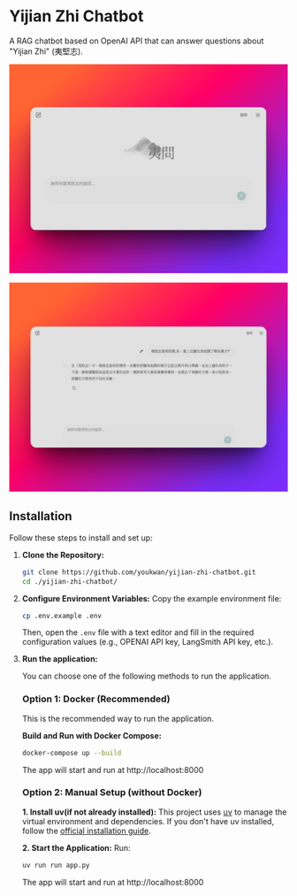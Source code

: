 # Yijian Zhi Chatbot
A RAG chatbot based on OpenAI API that can answer questions about "Yijian Zhi" (夷堅志).

![App Banner 1](./public/demo_1.png)

![App Banner 2](./public/demo_2.png)

## Installation

Follow these steps to install and set up:

1.  **Clone the Repository:**
    ```bash
    git clone https://github.com/youkwan/yijian-zhi-chatbot.git
    cd ./yijian-zhi-chatbot/
    ```

2.  **Configure Environment Variables:**
    Copy the example environment file:
    ```bash
    cp .env.example .env
    ```
    Then, open the `.env` file with a text editor and fill in the required configuration values (e.g., OPENAI API key, LangSmith API key, etc.).

3.  **Run the application:**

    You can choose one of the following methods to run the application.

    ### Option 1: Docker (Recommended)
    
    This is the recommended way to run the application.

    **Build and Run with Docker Compose:**
    ```bash
    docker-compose up --build
    ```
    The app will start and run at http://localhost:8000
    
    ### Option 2: Manual Setup (without Docker)
    
    **1. Install uv(if not already installed):**
    This project uses [uv](https://github.com/astral-sh/uv) to manage the virtual environment and dependencies. If you don't have uv installed, follow the [official installation guide](https://docs.astral.sh/uv/getting-started/installation/).

    **2. Start the Application:**
    Run:
    ```bash
    uv run run app.py
    ```
    The app will start and run at http://localhost:8000